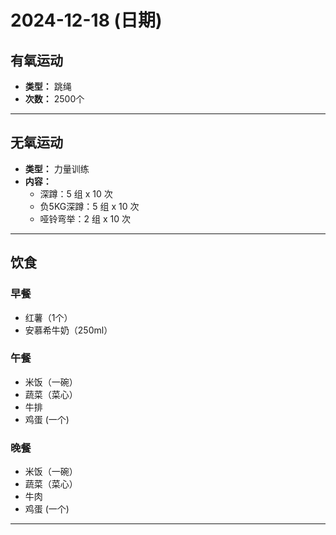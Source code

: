 # 2024-12-18 (日期)

## 有氧运动

*   **类型：** 跳绳
*   **次数：** 2500个


---

## 无氧运动

*   **类型：** 力量训练
*   **内容：**
    *   深蹲：5 组 x 10 次
    *   负5KG深蹲：5 组 x 10 次
    *   哑铃弯举：2 组 x 10 次




---

## 饮食

### 早餐

*   红薯（1个）
*   安慕希牛奶（250ml）


### 午餐

*   米饭（一碗）
*   蔬菜（菜心）
*   牛排
*   鸡蛋 (一个)


### 晚餐

*   米饭（一碗）
*   蔬菜（菜心）
*   牛肉
*   鸡蛋 (一个)

---
 